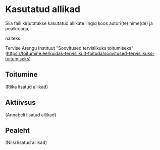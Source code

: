# Kasutatud allikad
Siia faili kirjutatakse kasutatud allikate lingid koos autori(te) nime(de) ja pealkirjaga,

näiteks:

Tervise Arengu Instituut "Soovitused tervislikuks toitumiseks" (https://toitumine.ee/kuidas-tervislikult-toituda/soovitused-tervislikuks-toitumiseks)

## Toitumine
(Riika lisatud allikad)

## Aktiivsus
(Annabeli lisatud allikad)

## Pealeht
(Nilsi lisatud allikad)
